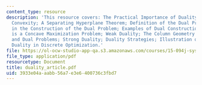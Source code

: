 ```yaml
---
content_type: resource
description: 'This resource covers: The Practical Importance of Duality; Review of
  Convexity; A Separating Hyperplane Theorem; Definition of the Dual Problem; Steps
  in the Construction of the Dual Problem; Examples of Dual Constructions; The Dual
  is a Concave Maximization Problem; Weak Duality; The Column Geometry of the Primal
  and Dual Problems; Strong Duality; Duality Strategies; Illustration of Lagrange
  Duality in Discrete Optimization.'
file: https://ol-ocw-studio-app-qa.s3.amazonaws.com/courses/15-094j-systems-optimization-models-and-computation-sma-5223-spring-2004/3933e04aaabb56a7e3e6400736c3fbd7_duality_article.pdf
file_type: application/pdf
resourcetype: Document
title: duality_article.pdf
uid: 3933e04a-aabb-56a7-e3e6-400736c3fbd7
---
```

